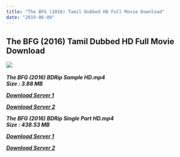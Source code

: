 ```yaml
---
title: "The BFG (2016) Tamil Dubbed HD Full Movie Download"
date: "2019-06-09"
---
```


## The BFG (2016) Tamil Dubbed HD Full Movie Download

![](https://images.moviebuff.com/b2845591-00a9-449a-a730-74769d9bf911?w=1000) 

_**The BFG (2016) BDRip Sample HD.mp4  
Size : 3.88 MB**_

[_**Download Server 1**_](http://du1.wetransfer.vip/files/Tamil{c159298fb141cbadc7232f68964181f47c3dba5abf1fc31c2462b14f0846cd70}20Dubbed{c159298fb141cbadc7232f68964181f47c3dba5abf1fc31c2462b14f0846cd70}20Movies/Tamil{c159298fb141cbadc7232f68964181f47c3dba5abf1fc31c2462b14f0846cd70}20Recent{c159298fb141cbadc7232f68964181f47c3dba5abf1fc31c2462b14f0846cd70}20Dubbed{c159298fb141cbadc7232f68964181f47c3dba5abf1fc31c2462b14f0846cd70}20Movies/The{c159298fb141cbadc7232f68964181f47c3dba5abf1fc31c2462b14f0846cd70}20BFG{c159298fb141cbadc7232f68964181f47c3dba5abf1fc31c2462b14f0846cd70}20(2016)/The{c159298fb141cbadc7232f68964181f47c3dba5abf1fc31c2462b14f0846cd70}20BFG{c159298fb141cbadc7232f68964181f47c3dba5abf1fc31c2462b14f0846cd70}20(2016){c159298fb141cbadc7232f68964181f47c3dba5abf1fc31c2462b14f0846cd70}20BDRip/The{c159298fb141cbadc7232f68964181f47c3dba5abf1fc31c2462b14f0846cd70}20BFG{c159298fb141cbadc7232f68964181f47c3dba5abf1fc31c2462b14f0846cd70}20(2016){c159298fb141cbadc7232f68964181f47c3dba5abf1fc31c2462b14f0846cd70}20BDRip{c159298fb141cbadc7232f68964181f47c3dba5abf1fc31c2462b14f0846cd70}20Sample{c159298fb141cbadc7232f68964181f47c3dba5abf1fc31c2462b14f0846cd70}20HD.mp4)

[_**Download Server 2**_](http://du1.wetransfer.vip/files/Tamil{c159298fb141cbadc7232f68964181f47c3dba5abf1fc31c2462b14f0846cd70}20Dubbed{c159298fb141cbadc7232f68964181f47c3dba5abf1fc31c2462b14f0846cd70}20Movies/Tamil{c159298fb141cbadc7232f68964181f47c3dba5abf1fc31c2462b14f0846cd70}20Recent{c159298fb141cbadc7232f68964181f47c3dba5abf1fc31c2462b14f0846cd70}20Dubbed{c159298fb141cbadc7232f68964181f47c3dba5abf1fc31c2462b14f0846cd70}20Movies/The{c159298fb141cbadc7232f68964181f47c3dba5abf1fc31c2462b14f0846cd70}20BFG{c159298fb141cbadc7232f68964181f47c3dba5abf1fc31c2462b14f0846cd70}20(2016)/The{c159298fb141cbadc7232f68964181f47c3dba5abf1fc31c2462b14f0846cd70}20BFG{c159298fb141cbadc7232f68964181f47c3dba5abf1fc31c2462b14f0846cd70}20(2016){c159298fb141cbadc7232f68964181f47c3dba5abf1fc31c2462b14f0846cd70}20BDRip/The{c159298fb141cbadc7232f68964181f47c3dba5abf1fc31c2462b14f0846cd70}20BFG{c159298fb141cbadc7232f68964181f47c3dba5abf1fc31c2462b14f0846cd70}20(2016){c159298fb141cbadc7232f68964181f47c3dba5abf1fc31c2462b14f0846cd70}20BDRip{c159298fb141cbadc7232f68964181f47c3dba5abf1fc31c2462b14f0846cd70}20Sample{c159298fb141cbadc7232f68964181f47c3dba5abf1fc31c2462b14f0846cd70}20HD.mp4)

_**The BFG (2016) BDRip Single Part HD.mp4  
Size : 438.53 MB**_

[_**Download Server 1**_](http://du1.wetransfer.vip/files/Tamil{c159298fb141cbadc7232f68964181f47c3dba5abf1fc31c2462b14f0846cd70}20Dubbed{c159298fb141cbadc7232f68964181f47c3dba5abf1fc31c2462b14f0846cd70}20Movies/Tamil{c159298fb141cbadc7232f68964181f47c3dba5abf1fc31c2462b14f0846cd70}20Recent{c159298fb141cbadc7232f68964181f47c3dba5abf1fc31c2462b14f0846cd70}20Dubbed{c159298fb141cbadc7232f68964181f47c3dba5abf1fc31c2462b14f0846cd70}20Movies/The{c159298fb141cbadc7232f68964181f47c3dba5abf1fc31c2462b14f0846cd70}20BFG{c159298fb141cbadc7232f68964181f47c3dba5abf1fc31c2462b14f0846cd70}20(2016)/The{c159298fb141cbadc7232f68964181f47c3dba5abf1fc31c2462b14f0846cd70}20BFG{c159298fb141cbadc7232f68964181f47c3dba5abf1fc31c2462b14f0846cd70}20(2016){c159298fb141cbadc7232f68964181f47c3dba5abf1fc31c2462b14f0846cd70}20BDRip/The{c159298fb141cbadc7232f68964181f47c3dba5abf1fc31c2462b14f0846cd70}20BFG{c159298fb141cbadc7232f68964181f47c3dba5abf1fc31c2462b14f0846cd70}20(2016){c159298fb141cbadc7232f68964181f47c3dba5abf1fc31c2462b14f0846cd70}20BDRip{c159298fb141cbadc7232f68964181f47c3dba5abf1fc31c2462b14f0846cd70}20Single{c159298fb141cbadc7232f68964181f47c3dba5abf1fc31c2462b14f0846cd70}20Part{c159298fb141cbadc7232f68964181f47c3dba5abf1fc31c2462b14f0846cd70}20HD.mp4)

[_**Download Server 2**_](http://du1.wetransfer.vip/files/Tamil{c159298fb141cbadc7232f68964181f47c3dba5abf1fc31c2462b14f0846cd70}20Dubbed{c159298fb141cbadc7232f68964181f47c3dba5abf1fc31c2462b14f0846cd70}20Movies/Tamil{c159298fb141cbadc7232f68964181f47c3dba5abf1fc31c2462b14f0846cd70}20Recent{c159298fb141cbadc7232f68964181f47c3dba5abf1fc31c2462b14f0846cd70}20Dubbed{c159298fb141cbadc7232f68964181f47c3dba5abf1fc31c2462b14f0846cd70}20Movies/The{c159298fb141cbadc7232f68964181f47c3dba5abf1fc31c2462b14f0846cd70}20BFG{c159298fb141cbadc7232f68964181f47c3dba5abf1fc31c2462b14f0846cd70}20(2016)/The{c159298fb141cbadc7232f68964181f47c3dba5abf1fc31c2462b14f0846cd70}20BFG{c159298fb141cbadc7232f68964181f47c3dba5abf1fc31c2462b14f0846cd70}20(2016){c159298fb141cbadc7232f68964181f47c3dba5abf1fc31c2462b14f0846cd70}20BDRip/The{c159298fb141cbadc7232f68964181f47c3dba5abf1fc31c2462b14f0846cd70}20BFG{c159298fb141cbadc7232f68964181f47c3dba5abf1fc31c2462b14f0846cd70}20(2016){c159298fb141cbadc7232f68964181f47c3dba5abf1fc31c2462b14f0846cd70}20BDRip{c159298fb141cbadc7232f68964181f47c3dba5abf1fc31c2462b14f0846cd70}20Single{c159298fb141cbadc7232f68964181f47c3dba5abf1fc31c2462b14f0846cd70}20Part{c159298fb141cbadc7232f68964181f47c3dba5abf1fc31c2462b14f0846cd70}20HD.mp4)
